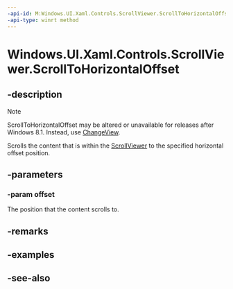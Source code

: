 ```yaml
---
-api-id: M:Windows.UI.Xaml.Controls.ScrollViewer.ScrollToHorizontalOffset(System.Double)
-api-type: winrt method
---
```


<!-- Method syntax
public void ScrollToHorizontalOffset(System.Double offset)
-->

# Windows.UI.Xaml.Controls.ScrollViewer.ScrollToHorizontalOffset

## -description
> [!NOTE]
> ScrollToHorizontalOffset may be altered or unavailable for releases after Windows 8.1. Instead, use [ChangeView](scrollviewer_changeview_1425504772.md).

Scrolls the content that is within the [ScrollViewer](scrollviewer.md) to the specified horizontal offset position.



## -parameters
### -param offset
The position that the content scrolls to.

## -remarks

## -examples

## -see-also
